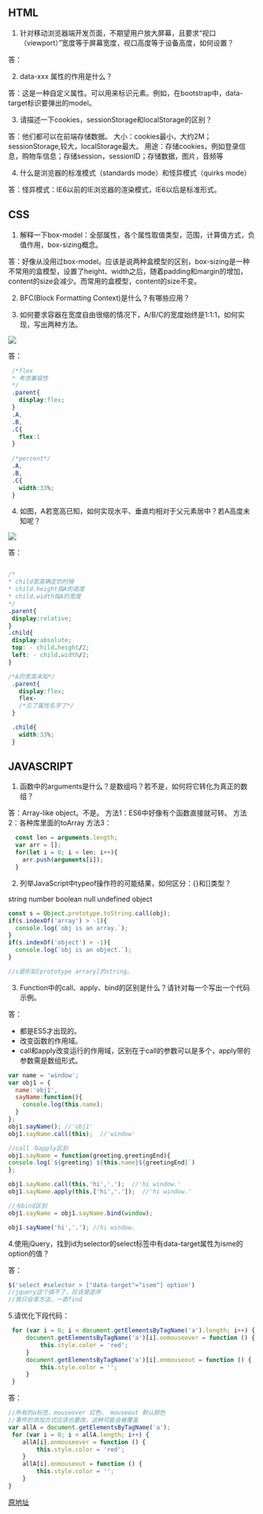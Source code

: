 ## HTML
1. 针对移动浏览器端开发页面，不期望用户放大屏幕，且要求“视口（viewport）”宽度等于屏幕宽度，视口高度等于设备高度，如何设置？

答：<meta type="viewport" content="width=device-width;height=device-height;disableScale=true" />

2. data-xxx 属性的作用是什么？

答：这是一种自定义属性。可以用来标识元素。例如，在bootstrap中，data-target标识要弹出的model。

3. 请描述一下cookies，sessionStorage和localStorage的区别？

答：他们都可以在前端存储数据。
  大小：cookies最小，大约2M；sessionStorage,较大，localStorage最大。
  用途：存储cookies，例如登录信息，购物车信息；存储session，sessionID；存储数据，图片，音频等
  

4. 什么是浏览器的标准模式（standards mode）和怪异模式（quirks mode）

答：怪异模式：IE6以前的IE浏览器的渲染模式，IE6以后是标准形式。

## CSS
1. 解释一下box-model：全部属性，各个属性取值类型，范围，计算值方式，负值作用，box-sizing概念。

答：好像从没用过box-model。应该是说两种盒模型的区别，box-sizing是一种不常用的盒模型，设置了height、width之后，随着padding和margin的增加，content的size会减少。而常用的盒模型，content的size不变。

2. BFC(Block Formatting Context)是什么？有哪些应用？

3. 如何要求容器在宽度自由很缩的情况下，A/B/C的宽度始终是1:1:1，如何实现，写出两种方法。

  ![](http://yanhaijing.com/blog/441.png)
  
  答：
 ```css
  /*flex
  * 考虑兼容性
  */
  .parent{
    display:flex;
  }
  .A,
  .B,
  .C{
    flex:1
  }
  
  /*percent*/
  .A,
  .B,
  .C{
    width:33%;
  }
 ```

4. 如图，A若宽高已知，如何实现水平、垂直均相对于父元素居中？若A高度未知呢？

  ![](http://yanhaijing.com/blog/442.png)
  
答：
 ```css
 
 /*
 * child宽高确定的时候
 * child.height指A的高度
 * child.width指A的宽度
 */
 .parent{
  display:relative;
 }
 .child{
  display:absolute;
  top: - child.height/2;
  left: - child.width/2;
 }
 
 /*A的宽高未知*/
  .parent{
    display:flex;
    flex-
    /*忘了属性名字了*/
  }

  .child{
    width:33%;
  }
 ```

## JAVASCRIPT

1. 函数中的arguments是什么？是数组吗？若不是，如何将它转化为真正的数组？

答：Array-like object。不是。
方法1：ES6中好像有个函数直接就可转。
方法2：各种库里面的toArray
方法3：
```javascript
  const len = arguments.length;
  var arr = [];
  for(let i = 0; i < len; i++){
    arr.push(arguments[i]);
  }
```

2. 列举JavaScript中typeof操作符的可能结果，如何区分：{}和[]类型？

string number boolean null undefined object
```javascript
const s = Object.prototype.toString.call(obj);
if(s.indexOf('array') > -1){
  console.log(`obj is an array.`);
}
if(s.indexOf('object') > -1){
  console.log(`obj is an object.`);
}

//s是形如[prototype arrary]的string。
```



3. Function中的call、apply、bind的区别是什么？请针对每一个写出一个代码示例。

答：
- 都是ES5才出现的。
- 改变函数的作用域。
- call和apply改变运行的作用域，区别在于call的参数可以是多个，apply带的参数需是数组形式。
```javascript
var name = 'window';
var obj1 = {
  name:'obj1',
  sayName:function(){
    console.log(this.name);
  }
};
obj1.sayName(); //'obj1'
obj1.sayName.call(this);  //'window'

//call 与apply区别
obj1.sayName = function(greeting,greetingEnd){
console.log(`${greeting} ${this.name}${greetingEnd}`)
};

obj1.sayName.call(this,'hi','.');  //'hi window.'
obj1.sayName.apply(this,['hi','.']);  //'hi window.'

//与bind区别
obj1.sayName = obj1.sayName.bind(window);

obj1.sayName('hi','.'); //hi window.


```

4.使用jQuery，找到id为selector的select标签中有data-target属性为isme的option的值？

答：
```javascript
$('select #selector > ["data-target"="isem"] option')
//jquery这个搞不了，应该是逆序
//我只会笨方法，一直find

```

5.请优化下段代码：
```javascript
 for (var i = 0; i < document.getElementsByTagName('a').length; i++) {
     document.getElementsByTagName('a')[i].onmouseover = function () {
         this.style.color = 'red';
     }
     document.getElementsByTagName('a')[i].onmouseout = function () {
         this.style.color = '';
     }
 }
 ```
 
 答：
 ```javascript
 //所有的a标签，mouseover 红色， mouseout 默认颜色
//事件的添加方式应该也要改，这种可能会被覆盖
 var allA = document.getElementsByTagName('a');
  for (var i = 0; i < allA.length; i++) {
     allA[i].onmouseover = function () {
         this.style.color = 'red';
     }
     allA[i].onmouseout = function () {
         this.style.color = '';
     }
 }
 
 ```
 
 [原地址](http://yanhaijing.com/web/2016/09/14/a-fe-question-of-toutiao/)
